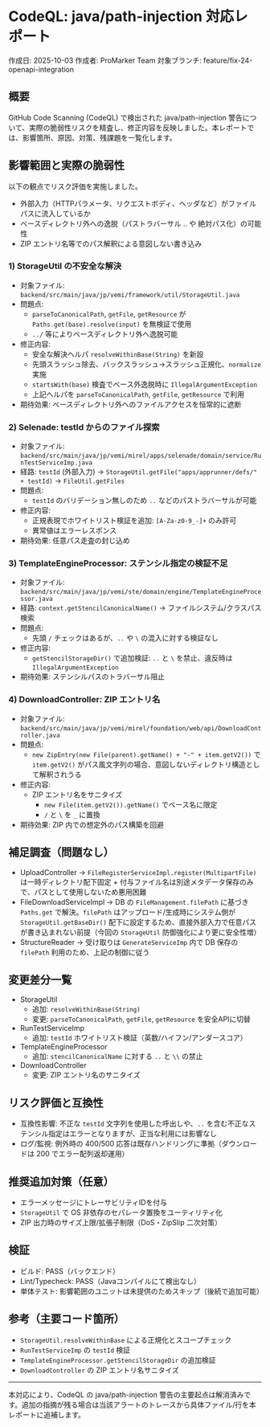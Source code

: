 # CodeQL: java/path-injection 対応レポート

作成日: 2025-10-03
作成者: ProMarker Team
対象ブランチ: feature/fix-24-openapi-integration

## 概要
GitHub Code Scanning (CodeQL) で検出された java/path-injection 警告について、実際の脆弱性リスクを精査し、修正内容を反映しました。本レポートでは、影響箇所、原因、対策、残課題を一覧化します。

## 影響範囲と実際の脆弱性

以下の観点でリスク評価を実施しました。
- 外部入力（HTTPパラメータ、リクエストボディ、ヘッダなど）がファイルパスに流入しているか
- ベースディレクトリ外への逸脱（パストラバーサル .. や 絶対パス化）の可能性
- ZIP エントリ名等でのパス解釈による意図しない書き込み

### 1) StorageUtil の不安全な解決
- 対象ファイル: `backend/src/main/java/jp/vemi/framework/util/StorageUtil.java`
- 問題点:
  - `parseToCanonicalPath`, `getFile`, `getResource` が `Paths.get(base).resolve(input)` を無検証で使用
  - `../` 等によりベースディレクトリ外へ逸脱可能
- 修正内容:
  - 安全な解決ヘルパ `resolveWithinBase(String)` を新設
  - 先頭スラッシュ除去、バックスラッシュ→スラッシュ正規化、`normalize` 実施
  - `startsWith(base)` 検査でベース外逸脱時に `IllegalArgumentException`
  - 上記ヘルパを `parseToCanonicalPath`, `getFile`, `getResource` で利用
- 期待効果: ベースディレクトリ外へのファイルアクセスを恒常的に遮断

### 2) Selenade: testId からのファイル探索
- 対象ファイル: `backend/src/main/java/jp/vemi/mirel/apps/selenade/domain/service/RunTestServiceImp.java`
- 経路: `testId` (外部入力) → `StorageUtil.getFile("apps/apprunner/defs/" + testId)` → `FileUtil.getFiles`
- 問題点:
  - `testId` のバリデーション無しのため `..` などのパストラバーサルが可能
- 修正内容:
  - 正規表現でホワイトリスト検証を追加: `[A-Za-z0-9_-]+` のみ許可
  - 異常値はエラーレスポンス
- 期待効果: 任意パス走査の封じ込め

### 3) TemplateEngineProcessor: ステンシル指定の検証不足
- 対象ファイル: `backend/src/main/java/jp/vemi/ste/domain/engine/TemplateEngineProcessor.java`
- 経路: `context.getStencilCanonicalName()` → ファイルシステム/クラスパス検索
- 問題点:
  - 先頭 `/` チェックはあるが、`..` や `\` の混入に対する検証なし
- 修正内容:
  - `getStencilStorageDir()` で追加検証: `..` と `\` を禁止、違反時は `IllegalArgumentException`
- 期待効果: ステンシルパスのトラバーサル阻止

### 4) DownloadController: ZIP エントリ名
- 対象ファイル: `backend/src/main/java/jp/vemi/mirel/foundation/web/api/DownloadController.java`
- 問題点:
  - `new ZipEntry(new File(parent).getName() + "-" + item.getV2())` で `item.getV2()` がパス風文字列の場合、意図しないディレクトリ構造として解釈されうる
- 修正内容:
  - ZIP エントリ名をサニタイズ
    - `new File(item.getV2()).getName()` でベース名に限定
    - `/` と `\` を `_` に置換
- 期待効果: ZIP 内での想定外のパス構築を回避

## 補足調査（問題なし）
- UploadController → `FileRegisterServiceImpl.register(MultipartFile)` は一時ディレクトリ配下固定 + 付与ファイル名は別途メタデータ保存のみで、パスとして使用しないため悪用困難
- FileDownloadServiceImpl → DB の `FileManagement.filePath` に基づき `Paths.get` で解決。`filePath` はアップロード/生成時にシステム側が `StorageUtil.getBaseDir()` 配下に設定するため、直接外部入力で任意パスが書き込まれない前提（今回の `StorageUtil` 防御強化により更に安全性増）
- StructureReader → 受け取りは `GenerateServiceImp` 内で DB 保存の `filePath` 利用のため、上記の制御に従う

## 変更差分一覧
- StorageUtil
  - 追加: `resolveWithinBase(String)`
  - 変更: `parseToCanonicalPath`, `getFile`, `getResource` を安全APIに切替
- RunTestServiceImp
  - 追加: `testId` ホワイトリスト検証（英数/ハイフン/アンダースコア）
- TemplateEngineProcessor
  - 追加: `stencilCanonicalName` に対する `..` と `\\` の禁止
- DownloadController
  - 変更: ZIP エントリ名のサニタイズ

## リスク評価と互換性
- 互換性影響: 不正な `testId` 文字列を使用した呼出しや、`..` を含む不正なステンシル指定はエラーとなりますが、正当な利用には影響なし
- ログ/監視: 例外時の 400/500 応答は既存ハンドリングに準拠（ダウンロードは 200 でエラー配列返却運用）

## 推奨追加対策（任意）
- エラーメッセージにトレーサビリティIDを付与
- `StorageUtil` で OS 非依存のセパレータ置換をユーティリティ化
- ZIP 出力時のサイズ上限/拡張子制限（DoS・ZipSlip 二次対策）

## 検証
- ビルド: PASS（バックエンド）
- Lint/Typecheck: PASS（Javaコンパイルにて検出なし）
- 単体テスト: 影響範囲のユニットは未提供のためスキップ（後続で追加可能）

## 参考（主要コード箇所）
- `StorageUtil.resolveWithinBase` による正規化とスコープチェック
- `RunTestServiceImp` の `testId` 検証
- `TemplateEngineProcessor.getStencilStorageDir` の追加検証
- `DownloadController` の ZIP エントリ名サニタイズ

---
本対応により、CodeQL の java/path-injection 警告の主要起点は解消済みです。追加の指摘が残る場合は当該アラートのトレースから具体ファイル/行を本レポートに追補します。